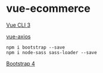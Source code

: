 # vue-ecommerce

[Vue CLI 3](https://cli.vuejs.org/guide/installation.html)  

[vue-axios](https://www.npmjs.com/package/vue-axios)  

`npm i bootstrap --save`  
`npm i node-sass sass-loader --save`  


[Bootstrap 4](https://getbootstrap.com/)  